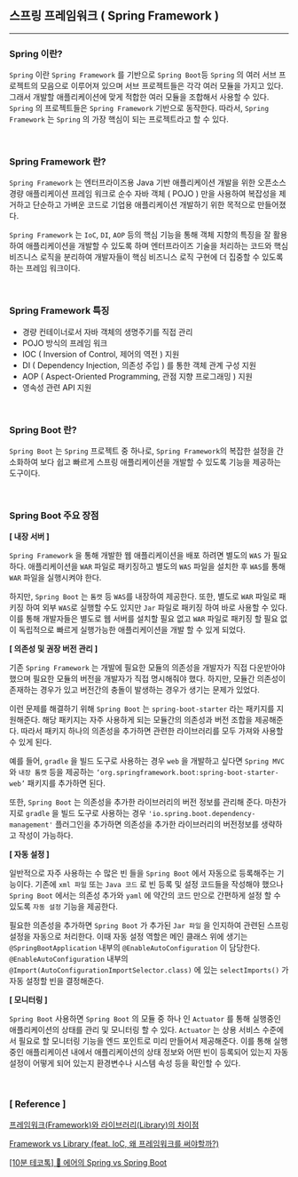 ## 스프링 프레임워크 ( Spring Framework )

---

### Spring 이란?

`Spring` 이란 `Spring Framework` 를 기반으로 `Spring Boot`등 `Spring` 의 여러 서브 프로젝트의 모음으로 이루어져 있으며 서브 프로젝트들은 각각 여러 모듈을 가지고 있다. 그래서 개발할 애플리케이션에 맞게 적합한 여러 모듈을 조합해서 사용할 수 있다. `Spring` 의 프로젝트들은 `Spring Framework` 기반으로 동작한다. 따라서, `Spring Framework` 는 `Spring` 의 가장 핵심이 되는 프로젝트라고 할 수 있다.

<br>

### Spring Framework 란?

`Spring Framework` 는 엔터프라이즈용 Java 기반 애플리케이션 개발을 위한 오픈소스 경량 애플리케이션 프레임 워크로 순수 자바 객체 ( POJO ) 만을 사용하여 복잡성을 제거하고 단순하고 가벼운 코드로 기업용 애플리케이션 개발하기 위한 목적으로 만들어졌다.

`Spring Framework` 는 `IoC`, `DI`, `AOP` 등의 핵심 기능을 통해 객체 지향의 특징을 잘 활용하여 애플리케이션을 개발할 수 있도록 하며 엔터프라이즈 기술을 처리하는 코드와 핵심 비즈니스 로직을 분리하여 개발자들이 핵심 비즈니스 로직 구현에 더 집중할 수 있도록 하는 프레임 워크이다.

<br>

### Spring Framework 특징

- 경량 컨테이너로서 자바 객체의 생명주기를 직접 관리
- POJO 방식의 프레임 워크
- IOC ( Inversion of Control, 제어의 역전 ) 지원
- DI ( Dependency Injection, 의존성 주입 ) 를 통한 객체 관계 구성 지원
- AOP ( Aspect-Oriented Programming, 관점 지향 프로그래밍 ) 지원
- 영속성 관련 API 지원

<br>

### Spring Boot 란?

`Spring Boot` 는 `Spring` 프로젝트 중 하나로, `Spring Framework`의 복잡한 설정을 간소화하여 보다 쉽고 빠르게 스프링 애플리케이션을 개발할 수 있도록 기능을 제공하는 도구이다.

<br>

### Spring Boot 주요 장점

**[ 내장 서버 ]**

`Spring Framework` 을 통해 개발한 웹 애플리케이션을 배포 하려면 별도의 `WAS` 가 필요하다. 애플리케이션을 `WAR` 파일로 패키징하고 별도의 `WAS` 파일을 설치한 후 `WAS`를 통해 `WAR` 파일을 실행시켜야 한다.

하지만, `Spring Boot` 는 `톰캣` 등 `WAS`를 내장하여 제공한다. 또한, 별도로 `WAR` 파일로 패키징 하여 외부 `WAS`로 실행할 수도 있지만 `Jar` 파일로 패키징 하여 바로 사용할 수 있다. 이를 통해 개발자들은 별도로 웹 서버를 설치할 필요 없고 `WAR` 파일로 패키징 할 필요 없이 독립적으로 빠르게 실행가능한 애플리케이션을 개발 할 수 있게 되었다.

**[ 의존성 및 권장 버전 관리 ]**

기존 `Spring Framework` 는 개발에 필요한 모듈의 의존성을 개발자가 직접 다운받아야 했으며 필요한 모듈의 버전을 개발자가 직접 명시해줘야 했다. 하지만, 모듈간 의존성이 존재하는 경우가 있고 버전간의 충돌이 발생하는 경우가 생기는 문제가 있었다.

이런 문제를 해결하기 위해 `Spring Boot` 는 `spring-boot-starter` 라는 패키지를 지원해준다. 해당 패키지는 자주 사용하게 되는 모듈간의 의존성과 버전 조합을 제공해준다. 따라서 패키지 하나의 의존성을 추가하면 관련한 라이브러리를 모두 가져와 사용할 수 있게 된다.

예를 들어, `gradle` 을 빌드 도구로 사용하는 경우 `web` 을 개발하고 싶다면 `Spring MVC`와 `내장 톰캣` 등을 제공하는 `‘org.springframework.boot:spring-boot-starter-web’` 패키지를 추가하면 된다.

또한, `Spring Boot` 는 의존성을 추가한 라이브러리의 버전 정보를 관리해 준다. 마찬가지로 `gradle` 을 빌드 도구로 사용하는 경우 `'io.spring.boot.dependency-management'` 플러그인을 추가하면 의존성을 추가한 라이브러리의 버전정보를 생략하고 작성이 가능하다.

**[ 자동 설정 ]**

일반적으로 자주 사용하는 수 많은 빈 들을 `Spring Boot` 에서 자동으로 등록해주는 기능이다. 기존에 `xml 파일` 또는 `Java 코드` 로 빈 등록 및 설정 코드들을 작성해야 했으나 `Spring Boot` 에서는 의존성 추가와 `yaml` 에 약간의 코드 만으로 간편하게 설정 할 수 있도록 `자동 설정` 기능을 제공한다.

필요한 의존성을 추가하면 `Spring Boot` 가 추가된 `Jar 파일` 을 인지하여 관련된 스프링 설정을 자동으로 처리한다. 이때 자동 설정 역할은 메인 클래스 위에 생기는 `@SpringBootApplication` 내부의 `@EnableAutoConfiguration` 이 담당한다. `@EnableAutoConfiguration` 내부의`@Import(AutoConfigurationImportSelector.class)` 에 있는 `selectImports()` 가 자동 설정할 빈을 결정해준다.

**[ 모니터링 ]**

`Spring Boot` 사용하면 `Spring Boot` 의 모듈 중 하나 인 `Actuator` 를 통해 실행중인 애플리케이션의 상태를 관리 및 모니터링 할 수 있다. `Actuator` 는 상용 서비스 수준에서 필요로 할 모니터링 기능을 엔드 포인트로 미리 만들어서 제공해준다. 이를 통해 실행중인 애플리케이션 내에서 애플리케이션의 상태 정보와 어떤 빈이 등록되어 있는지 자동 설정이 어떻게 되어 있는지 환경변수나 시스템 속성 등을 확인할 수 있다.

<br>

### [ Reference ]

[프레임워크(Framework)와 라이브러리(Library)의 차이점](https://www.devkuma.com/docs/framework-and-library/)

[Framework vs Library (feat. IoC, 왜 프레임워크를 써야할까?)](https://seongwon.dev/ETC/20220627-Framework-vs-Library/)

[[10분 테코톡] 🏀 에어의 Spring vs Spring Boot](https://www.youtube.com/watch?v=Y11h-NUmNXI)
